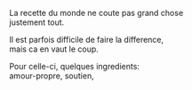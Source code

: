 La recette du monde ne coute pas grand chose\
justement tout.

Il est parfois difficile de faire la difference,\
mais ca en vaut le coup.

Pour celle-ci, quelques ingredients:\
amour-propre, soutien,